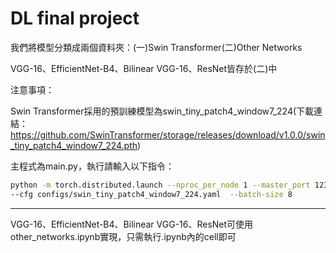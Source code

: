 # DL final project
我們將模型分類成兩個資料夾：(一)Swin Transformer(二)Other Networks

VGG-16、EfficientNet-B4、Bilinear VGG-16、ResNet皆存於(二)中

注意事項：

Swin Transformer採用的預訓練模型為swin_tiny_patch4_window7_224(下載連結：https://github.com/SwinTransformer/storage/releases/download/v1.0.0/swin_tiny_patch4_window7_224.pth)

主程式為main.py，執行請輸入以下指令：

```Bash
python -m torch.distributed.launch --nproc_per_node 1 --master_port 12345  main.py \
--cfg configs/swin_tiny_patch4_window7_224.yaml  --batch-size 8
```

****

VGG-16、EfficientNet-B4、Bilinear VGG-16、ResNet可使用other_networks.ipynb實現，只需執行.ipynb內的cell即可
